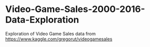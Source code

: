 # Video-Game-Sales-2000-2016-Data-Exploration
Exploration of Video Game Sales data from https://www.kaggle.com/gregorut/videogamesales
